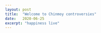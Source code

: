 ```yaml
---
layout: post
title:  "Welcome to Chinmoy controversies"
date:   2020-06-25
excerpt: "happiness live"
---
```

